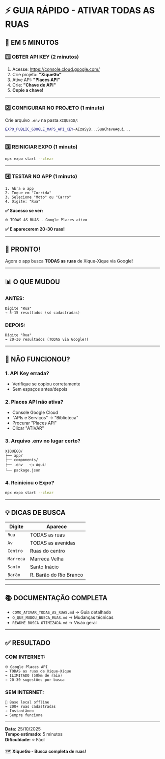 # ⚡ GUIA RÁPIDO - ATIVAR TODAS AS RUAS

## 🎯 EM 5 MINUTOS

### **1️⃣ OBTER API KEY (2 minutos)**

1. Acesse: https://console.cloud.google.com/
2. Crie projeto: **"XiqueGo"**
3. Ative API: **"Places API"**
4. Crie: **"Chave de API"**
5. **Copie a chave!**

---

### **2️⃣ CONFIGURAR NO PROJETO (1 minuto)**

Crie arquivo `.env` na pasta `XIQUEGO/`:

```bash
EXPO_PUBLIC_GOOGLE_MAPS_API_KEY=AIzaSyB...SuaChaveAqui...
```

---

### **3️⃣ REINICIAR EXPO (1 minuto)**

```bash
npx expo start --clear
```

---

### **4️⃣ TESTAR NO APP (1 minuto)**

```
1. Abra o app
2. Toque em "Corrida"
3. Selecione "Moto" ou "Carro"
4. Digite: "Rua"
```

**✅ Sucesso se ver:**
```
🌐 TODAS AS RUAS - Google Places ativo
```

**✅ E aparecerem 20-30 ruas!**

---

## 🎉 PRONTO!

Agora o app busca **TODAS as ruas** de Xique-Xique via Google!

---

## 📊 O QUE MUDOU

### **ANTES:**
```
Digite "Rua"
→ 5-15 resultados (só cadastradas)
```

### **DEPOIS:**
```
Digite "Rua"
→ 20-30 resultados (TODAS via Google!)
```

---

## 🐛 NÃO FUNCIONOU?

### **1. API Key errada?**
- Verifique se copiou corretamente
- Sem espaços antes/depois

### **2. Places API não ativa?**
- Console Google Cloud
- "APIs e Serviços" → "Biblioteca"
- Procurar "Places API"
- Clicar "ATIVAR"

### **3. Arquivo .env no lugar certo?**
```
XIQUEGO/
├── app/
├── components/
├── .env   👈 Aqui!
└── package.json
```

### **4. Reiniciou o Expo?**
```bash
npx expo start --clear
```

---

## 💡 DICAS DE BUSCA

| Digite | Aparece |
|--------|---------|
| `Rua` | TODAS as ruas |
| `Av` | TODAS as avenidas |
| `Centro` | Ruas do centro |
| `Marreca` | Marreca Velha |
| `Santo` | Santo Inácio |
| `Barão` | R. Barão do Rio Branco |

---

## 📚 DOCUMENTAÇÃO COMPLETA

- `COMO_ATIVAR_TODAS_AS_RUAS.md` → Guia detalhado
- `O_QUE_MUDOU_BUSCA_RUAS.md` → Mudanças técnicas
- `README_BUSCA_OTIMIZADA.md` → Visão geral

---

## ✅ RESULTADO

### **COM INTERNET:**
```
🌐 Google Places API
→ TODAS as ruas de Xique-Xique
→ ILIMITADO (50km de raio)
→ 20-30 sugestões por busca
```

### **SEM INTERNET:**
```
📍 Base local offline
→ 200+ ruas cadastradas
→ Instantâneo
→ Sempre funciona
```

---

**Data:** 25/10/2025  
**Tempo estimado:** 5 minutos  
**Dificuldade:** ⭐ Fácil

🗺️ **XiqueGo - Busca completa de ruas!**

